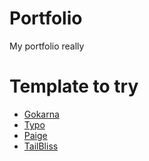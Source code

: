 # Portfolio

My portfolio really

# Template to try

- [Gokarna](https://themes.gohugo.io/themes/gokarna/)
- [Typo](https://themes.gohugo.io/themes/typo/)
- [Paige](https://themes.gohugo.io/themes/paige/)
- [TailBliss](https://themes.gohugo.io/themes/tailbliss/)
